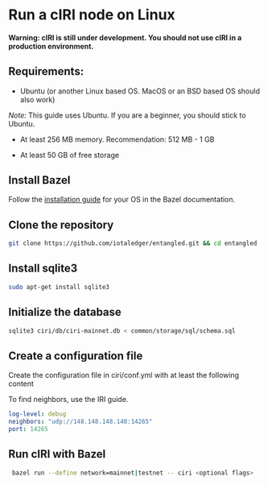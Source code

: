 # Run a cIRI node on Linux

#### Warning: cIRI is still under development. You should not use cIRI in a production environment.

## Requirements:

- Ubuntu (or another Linux based OS. MacOS or an BSD based OS should also work)

*_Note:_* This guide uses Ubuntu. If you are a beginner, you should stick to Ubuntu.

- At least 256 MB memory. Recommendation: 512 MB - 1 GB

- At least 50 GB of free storage

## Install Bazel

Follow the [installation guide](https://docs.bazel.build/versions/master/install.html) for your OS in the Bazel documentation.

## Clone the repository

```bash
git clone https://github.com/iotaledger/entangled.git && cd entangled
```

## Install sqlite3

```bash
sudo apt-get install sqlite3
```

## Initialize the database

```bash
sqlite3 ciri/db/ciri-mainnet.db < common/storage/sql/schema.sql
```

## Create a configuration file

Create the configuration file in ciri/conf.yml with at least the following content

To find neighbors, use the IRI guide.

```yaml
log-level: debug
neighbors: "udp://148.148.148.148:14265"
port: 14265
```

## Run cIRI with Bazel

```bash
 bazel run --define network=mainnet|testnet -- ciri <optional flags>
```
